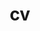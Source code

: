 ---
layout: cv
permalink: /cv/
title: cv
nav: true
nav_order: 5
cv_pdf: resume_main.pdf
description: Download my CV here. Please note that this is only updated semi-regularly!
---